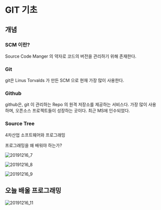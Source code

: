 # **GIT 기초**

## **개념**

### **SCM 이란?**

Source Code Manger 의 약자로 코드의 버전을 관리하기 위해 존재한다.

### **Git**

git은 Linus Torvalds 가 만든 SCM 으로 현재 가장 많이 사용한다.

### **Github**

github은, git 이 관리하는 Repo 의 원격 저장소를 제공하는 서비스다. 가장 많이 사용하며, 오픈소스 프로젝트들이 성장하는 곳이다. 최근 MS에 인수되었다.

### **Source Tree**

4차산업 소프트웨어와  프로그래밍

프로그래밍을 왜 배워야 하는가?



![20191216_7](C:\Users\student\Desktop\교육\2019.12.16\20191216_7.jpg)

![20191216_8](C:\Users\student\Desktop\교육\2019.12.16\20191216_8.jpg)

![20191216_9](C:\Users\student\Desktop\교육\2019.12.16\20191216_9.jpg)

## 오늘 배울 프로그래밍



![20191216_11](C:\Users\student\Desktop\교육\2019.12.16\20191216_11.jpg)